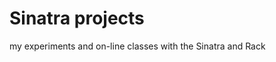 Sinatra projects
========================

my experiments and on-line classes with the Sinatra and Rack